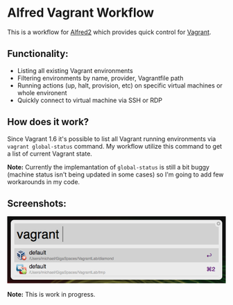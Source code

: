 # Alfred Vagrant Workflow

This is a workflow for [Alfred2](http://www.alfredapp.com) which provides quick control for [Vagrant](vagrantup.com).

## Functionality:
* Listing all existing Vagrant environments
* Filtering environments by name, provider, Vagrantfile path
* Running actions (up, halt, provision, etc) on specific virtual machines or whole environent
* Quickly connect to virtual machine via SSH or RDP

## How does it work?
Since Vagrant 1.6 it's possible to list all Vagrant running environments via `vagrant global-status` command.
My workflow utilize this command to get a list of current Vagrant state.

**Note:** Currently the implemantation of `global-status` is still a bit buggy (machine status isn't being updated in some cases) so I'm going to add few workarounds in my code.

## Screenshots:
![Screenshot](/screenshot.jpg?raw=true "Vagrant global-status")

**Note:** This is work in progress.
